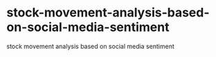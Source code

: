 # stock-movement-analysis-based-on-social-media-sentiment
stock movement analysis based on social media sentiment
